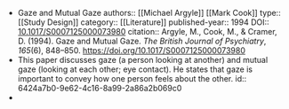 - Gaze and Mutual Gaze
  authors::  [[Michael Argyle]] [[Mark Cook]]
  type:: [[Study Design]]
  category:: [[Literature]] 
  published-year:: 1994
  DOI:: [10.1017/S0007125000073980](https://doi.org/10.1017/S0007125000073980) 
  citation:: Argyle, M., Cook, M., & Cramer, D. (1994). Gaze and Mutual Gaze. *The British Journal of Psychiatry*, *165*(6), 848–850. https://doi.org/10.1017/S0007125000073980
- This paper discusses gaze (a person looking at another) and mutual gaze (looking at each other; eye contact). He states that gaze is important to convey how one person feels about the other.
  id:: 6424a7b0-9e62-4c16-8a99-2a86a2b069c0
-